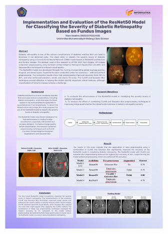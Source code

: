 ![Poster Diabetic Retinopathy](https://github.com/xyzaraa/diabetic-retinopathy-classification/blob/main/Poster%20DR.png?raw=true)

